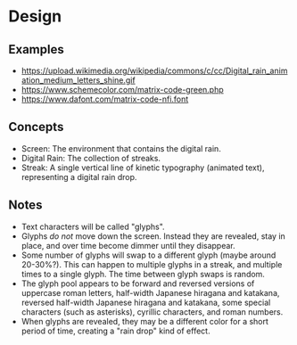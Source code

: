 # Design

## Examples

- https://upload.wikimedia.org/wikipedia/commons/c/cc/Digital_rain_animation_medium_letters_shine.gif
- https://www.schemecolor.com/matrix-code-green.php
- https://www.dafont.com/matrix-code-nfi.font

## Concepts

- Screen: The environment that contains the digital rain.
- Digital Rain: The collection of streaks.
- Streak: A single vertical line of kinetic typography (animated text), representing a digital rain drop.

## Notes

- Text characters will be called "glyphs".
- Glyphs _do not_ move down the screen. Instead they are revealed, stay in place, and over time become dimmer until they disappear.
- Some number of glyphs will swap to a different glyph (maybe around 20-30%?). This can happen to multiple glyphs in a streak, and multiple times to a single glyph. The time between glyph swaps is random.
- The glyph pool appears to be forward and reversed versions of uppercase roman letters, half-width Japanese hiragana and katakana, reversed half-width Japanese hiragana and katakana, some special characters (such as asterisks), cyrillic characters, and roman numbers.
- When glyphs are revealed, they may be a different color for a short period of time, creating a "rain drop" kind of effect.

